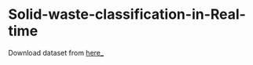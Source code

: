 # Solid-waste-classification-in-Real-time
Download dataset from [here_](https://github.com/garythung/trashnet/blob/master/data/dataset-resized.zip)
